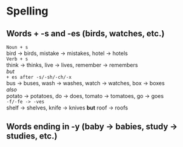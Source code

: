 # Spelling
## Words + -s and -es (birds, watches, etc.)
`Noun + s`  
bird -> birds, mistake -> mistakes, hotel -> hotels  
`Verb + s`  
think -> thinks, live -> lives, remember -> remembers  
<i>but</i>  
`+ es after -s/-sh/-ch/-x`  
bus -> buses, wash -> washes, watch -> watches, box -> boxes  
<i>also</i>  
potato -> potatoes, do -> does, tomato -> tomatoes, go -> goes  
`-f/-fe -> -ves`  
shelf -> shelves, knife -> knives <b>but</b> roof -> roofs
## Words ending in -y (baby -> babies, study -> studies, etc.)
